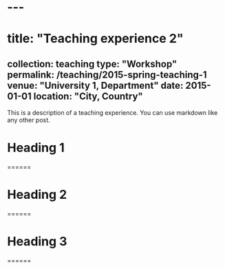 # ---
# title: "Teaching experience 2"
collection: teaching
type: "Workshop"
permalink: /teaching/2015-spring-teaching-1
venue: "University 1, Department"
date: 2015-01-01
location: "City, Country"
---

This is a description of a teaching experience. You can use markdown like any other post.
# 
# Heading 1
======
# 
# Heading 2
======
# 
# Heading 3
======
#